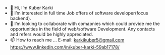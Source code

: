 - 👋 Hi, I’m Kuber Karki
- 👀 I’m interested in full time Job offers of software developer(focus backend). 
- 💞️ I’m looking to collaborate with comapnies which could provide me the opportunities in the field of web/software Development. Any contacts and refers would be highly appreciated.
- 📫 How to reach me ...
 E-mail: karkikuber5@gmail.com
 https://www.linkedin.com/in/kuber-karki-59ab17178/
